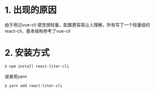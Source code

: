 # 1. 出现的原因
 由于用过vue-cli 感觉很轻量，配置更容易让人理解，所有写了一个轻量级的react-cli，基本结构参考了vue-cli

# 2. 安装方式

```bash
$ npm install react-liter-cli
```

或者用yarn

```bash
$ yarn add react-liter-cli
```

